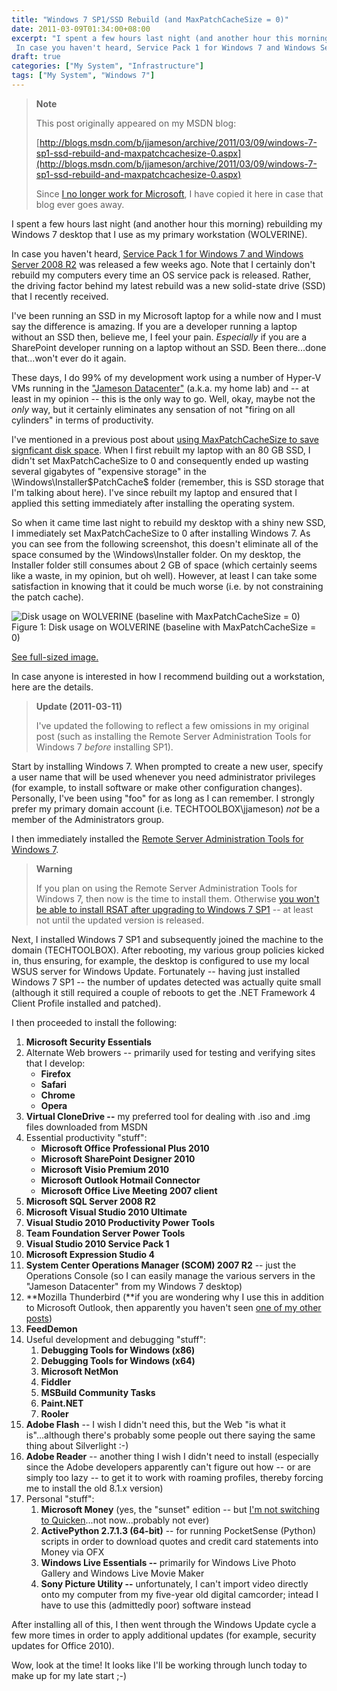 ```yaml
---
title: "Windows 7 SP1/SSD Rebuild (and MaxPatchCacheSize = 0)"
date: 2011-03-09T01:34:00+08:00
excerpt: "I spent a few hours last night (and another hour this morning) rebuilding my Windows 7 desktop that I use as my primary workstation (WOLVERINE). 
 In case you haven't heard, Service Pack 1 for Windows 7 and Windows Server 2008 R2 was released a few weeks..."
draft: true
categories: ["My System", "Infrastructure"]
tags: ["My System", "Windows 7"]
---
```


> **Note**
>
> This post originally appeared on my MSDN blog:
>
> [http://blogs.msdn.com/b/jjameson/archive/2011/03/09/windows-7-sp1-ssd-rebuild-and-maxpatchcachesize-0.aspx](http://blogs.msdn.com/b/jjameson/archive/2011/03/09/windows-7-sp1-ssd-rebuild-and-maxpatchcachesize-0.aspx)
>
> Since [I no longer work for Microsoft](/blog/jjameson/2011/09/02/last-day-with-microsoft), I have copied it here in case that blog                 ever goes away.

I spent a few hours last night (and another hour this morning) rebuilding my Windows         7 desktop that I use as my primary workstation (WOLVERINE).

In case you haven't heard, [Service Pack 1 for Windows 7 and Windows Server 2008 R2](http://www.microsoft.com/downloads/en/details.aspx?FamilyID=c3202ce6-4056-4059-8a1b-3a9b77cdfdda) was released a few         weeks ago. Note that I certainly don't rebuild my computers every time an OS service         pack is released. Rather, the driving factor behind my latest rebuild was a new         solid-state drive (SSD) that I recently received.

I've been running an SSD in my Microsoft laptop for a while now and I must say the         difference is amazing. If you are a developer running a laptop without an SSD then,         believe me, I feel your pain. *Especially* if you are a SharePoint developer         running on a laptop without an SSD. Been there...done that...won't ever do it again.

These days, I do 99% of my development work using a number of Hyper-V VMs running         in the ["Jameson
Datacenter"](/blog/jjameson/2009/09/14/the-jameson-datacenter) (a.k.a. my home lab) and -- at least in my opinion -- this is         the only way to go. Well, okay, maybe not the *only* way, but it certainly         eliminates any sensation of not "firing on all cylinders" in terms of productivity.

I've mentioned in a previous post about [using MaxPatchCacheSize to save signficant disk space](/blog/jjameson/2010/04/30/save-significant-disk-space-by-setting-maxpatchcachesize-to-0). When I first rebuilt         my laptop with an 80 GB SSD, I didn't set MaxPatchCacheSize to 0 and consequently         ended up wasting several gigabytes of "expensive storage" in the \Windows\Installer\$PatchCache$         folder (remember, this is SSD storage that I'm talking about here). I've since rebuilt         my laptop and ensured that I applied this setting immediately after installing the         operating system.

So when it came time last night to rebuild my desktop with a shiny new SSD, I immediately         set MaxPatchCacheSize to 0 after installing Windows 7. As you can see from the following         screenshot, this doesn't eliminate all of the space consumed by the \Windows\Installer         folder. On my desktop, the Installer folder still consumes about 2 GB of space (which         certainly seems like a waste, in my opinion, but oh well). However, at least I can         take some satisfaction in knowing that it could be much worse (i.e. by not constraining         the patch cache).

![Disk usage on WOLVERINE (baseline with MaxPatchCacheSize = 0)](https://www.technologytoolbox.com/blog/images/www_technologytoolbox_com/blog/jjameson/8/r_Disk%20Usage%20-%20WOLVERINE%20-%20Baseline.png)
Figure 1: Disk usage on WOLVERINE (baseline with MaxPatchCacheSize = 0)

[See full-sized image.](/blog/images/www_technologytoolbox_com/blog/jjameson/8/o_Disk%20Usage%20-%20WOLVERINE%20-%20Baseline.png)

In case anyone is interested in how I recommend building out a workstation, here         are the details.

> **Update (2011-03-11)**
>
> I've updated the following to reflect a few omissions in my original post (such as installing the Remote Server Administration Tools for Windows 7 *before* installing SP1).

Start by installing Windows 7. When prompted to create a new user, specify a user         name that will be used whenever you need administrator privileges (for example,         to install software or make other configuration changes). Personally, I've been         using "foo" for as long as I can remember. I strongly prefer my primary domain account         (i.e. TECHTOOLBOX\jjameson) *not* be a member of the Administrators group.

I then immediately installed the [Remote Server Administration Tools for Windows 7](http://www.microsoft.com/downloads/en/details.aspx?FamilyID=7d2f6ad7-656b-4313-a005-4e344e43997d&displaylang=en).

> **Warning**
>
> If you plan on using the Remote Server Administration Tools for Windows 7, then now is the time to install them. Otherwise [you won't be able to install RSAT after upgrading to Windows 7 SP1](/blog/jjameson/2011/03/11/before-you-install-windows-7-service-pack-1) -- at least not until the updated version is released.

Next, I installed Windows 7 SP1 and subsequently joined the machine to the domain         (TECHTOOLBOX). After rebooting, my various group policies kicked in, thus ensuring,         for example, the desktop is configured to use my local WSUS server for Windows Update.         Fortunately -- having just installed Windows 7 SP1 -- the number of updates detected         was actually quite small (although it still required a couple of reboots to get         the .NET Framework 4 Client Profile installed and patched).

I then proceeded to install the following:

1. **Microsoft Security Essentials**
2. Alternate Web browers -- primarily used for testing and verifying sites that I develop:
   - **Firefox**
   - **Safari**
   - **Chrome**
   - **Opera**
3. **Virtual CloneDrive --** my preferred tool for dealing with .iso and
   .img files downloaded from MSDN
4. Essential productivity "stuff":
   - **Microsoft Office Professional Plus 2010**
   - **Microsoft SharePoint Designer 2010**
   - **Microsoft Visio Premium 2010**
   - **Microsoft Outlook Hotmail Connector**
   - **Microsoft Office Live Meeting 2007 client**
5. **Microsoft SQL Server 2008 R2**
6. **Microsoft Visual Studio 2010 Ultimate**
7. **Visual Studio 2010 Productivity Power Tools**
8. **Team Foundation Server Power Tools**
9. **Visual Studio 2010 Service Pack 1**
10. **Microsoft Expression Studio 4**
11. **System Center Operations Manager (SCOM) 2007 R2** -- just the Operations
    Console (so I can easily manage the various servers in the "Jameson Datacenter"
    from my Windows 7 desktop)
12. **Mozilla Thunderbird (**if you are wondering why I use this in addition
    to Microsoft Outlook, then apparently you haven't seen [one of my other posts](/blog/jjameson/2010/04/26/outlook-2010-does-not-work-with-windows-server-2003-pop3-service))
13. **FeedDemon**
14. Useful development and debugging "stuff":
    1. **Debugging Tools for Windows (x86)**
    2. **Debugging Tools for Windows (x64)**
    3. **Microsoft NetMon**
    4. **Fiddler**
    5. **MSBuild Community Tasks**
    6. **Paint.NET**
    7. **Rooler**
15. **Adobe Flash** -- I wish I didn't need this, but the Web "is what
    it is"...although there's probably some people out there saying the same thing about
    Silverlight :-)
16. **Adobe Reader** -- another thing I wish I didn't need to install (especially
    since the Adobe developers apparently can't figure out how -- or are simply too
    lazy -- to get it to work with roaming profiles, thereby forcing me to install the
    old 8.1.x version)
17. Personal "stuff":
    1. **Microsoft Money** (yes, the "sunset" edition -- but [I'm not switching to Quicken](/blog/jjameson/2010/03/28/you-ll-have-to-pry-that-money-from-my-cold-dead-hands)...not now...probably not ever)
    2. **ActivePython 2.7.1.3 (64-bit)** -- for running PocketSense (Python)
       scripts in order to download quotes and credit card statements into Money via OFX
    3. **Windows Live Essentials --** primarily for Windows Live Photo Gallery
       and Windows Live Movie Maker
    4. **Sony Picture Utility --** unfortunately, I can't import video directly
       onto my computer from my five-year old digital camcorder; intead I have to use this
       (admittedly poor) software instead

After installing all of this, I then went through the Windows Update cycle a few         more times in order to apply additional updates (for example, security updates for         Office 2010).

Wow, look at the time! It looks like I'll be working through lunch today to make         up for my late start ;-)

